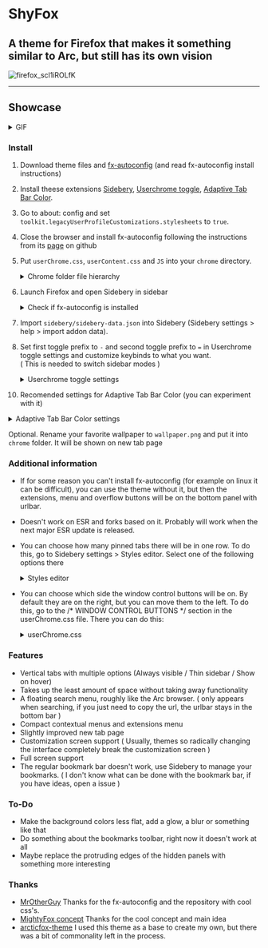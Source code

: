 # ShyFox   
A theme for Firefox that makes it something similar to Arc, but still has its own vision
------
![firefox_scl1iROLfK](https://github.com/Naezr/ShyFox/assets/95460152/3a29beaa-bfa9-49f8-b38f-a1b2cc12f3b5)

------

## Showcase
<details><summary>GIF</summary>

Window
![window](https://github.com/Naezr/ShyFox/assets/95460152/0a9f24b1-de38-42b9-a842-dd6197d1147d)
Fullscreen
![fullscreen](https://github.com/Naezr/ShyFox/assets/95460152/1f71cd04-d2fe-40ce-932b-8f4691aa8a2c)

</details>

### Install

1. Download theme files and [fx-autoconfig](https://github.com/MrOtherGuy/fx-autoconfig) (and read fx-autoconfig install instructions)     
2. Install theese extensions [Sidebery](https://addons.mozilla.org/en-US/firefox/addon/sidebery), [Userchrome toggle](https://addons.mozilla.org/en-US/firefox/addon/userchrome-toggle), [Adaptive Tab Bar Color](https://addons.mozilla.org/en-US/firefox/addon/adaptive-tab-bar-colour).     
3. Go to about: config and set `toolkit.legacyUserProfileCustomizations.stylesheets` to `true`.      
4. Close the browser and install fx-autoconfig following the instructions from its [page](https://github.com/MrOtherGuy/fx-autoconfig) on github
5. Put `userChrome.css`, `userContent.css` and `JS` into your `chrome` directory.
    <details><summary>Chrome folder file hierarchy</summary>
           
         chrome        
         ├ JS     
         │ └ move-buttons.uc.js     
         ├ utils       
         │ └ important files for fx-autoconfig work     
         ├ userChrome.css
         └ userContent.css

        (You can delete `CSS` and `resources` folders because it just examples for fx-autoconfig developers. This folders don't used in this theme)

   </details>
7. Launch Firefox and open Sidebery in sidebar
    <details><summary>Check if fx-autoconfig is installed</summary>

    A new menu item appears       
    ![изображение](https://github.com/Naezr/ShyFox/assets/95460152/2d4ef84a-0b3a-4630-a8ee-069b66107edf)

    </details>
  
8. Import `sidebery/sidebery-data.json` into Sidebery (Sidebery settings > help > import addon data).
9. Set first toggle prefix to `-` and second toggle prefix to `=` in Userchrome toggle settings and customize keybinds to what you want.       
    ( This is needed to switch sidebar modes )      <details><summary>Userchrome toggle settings</summary> !![изображение](https://github.com/Naezr/ShyFox/assets/95460152/855f9f9f-ed1c-49a6-b3d5-ccdc1ee56cab)
 </details>     
 
10. Recomended settings for Adaptive Tab Bar Color (you can experiment with it)

<details><summary>Adaptive Tab Bar Color settings</summary>  
    
![изображение](https://github.com/Naezr/ShyFox/assets/95460152/657a3809-ba99-4ebb-87fd-536762621bf4)  </details>

Optional. Rename your favorite wallpaper to `wallpaper.png` and put it into `chrome` folder. It will be shown on new tab page

### Additional information     
 - If for some reason you can't install fx-autoconfig (for example on linux it can be difficult), you can use the theme without it, but then the extensions, menu and overflow buttons will be on the bottom panel with urlbar.
 - Doesn't work on ESR and forks based on it. Probably will work when the next major ESR update is released.
 - You can choose how many pinned tabs there will be in one row. To do this, go to Sidebery settings > Styles editor. Select one of the following options there
   <details><summary>Styles editor</summary>
   
   ![Без имени](https://github.com/Naezr/ShyFox/assets/95460152/8be41969-a83f-4f1d-a530-8cb7aa6e2c47)
   
   </details>
 - You can choose which side the window control buttons will be on. By default they are on the right, but you can move them to the left. To do this, go to the /* WINDOW CONTROL BUTTONS */ section in the userChrome.css file. There you can do this:    
   <details><summary>userChrome.css</summary>
   
   ![Без имеdasdни](https://github.com/Naezr/ShyFox/assets/95460152/b3840862-7d17-47c1-ba15-dbd931654fa5)
   
   </details>
 
### Features    

 - Vertical tabs with multiple options (Always visible / Thin sidebar / Show on hover)
 - Takes up the least amount of space without taking away functionality
 - A floating search menu, roughly like the Arc browser. ( only appears when searching, if you just need to copy the url, the urlbar stays in the bottom bar )
 - Compact contextual menus and extensions menu
 - Slightly improved new tab page
 - Customization screen support ( Usually, themes so radically changing the interface completely break the customization screen )
 - Full screen support
 - The regular bookmark bar doesn't work, use Sidebery to manage your bookmarks. ( I don't know what can be done with the bookmark bar, if you have ideas, open a issue ) 

### To-Do

 - Make the background colors less flat, add a glow, a blur or something like that
 - Do something about the bookmarks toolbar, right now it doesn't work at all
 - Maybe replace the protruding edges of the hidden panels with something more interesting

### Thanks

 - [MrOtherGuy](https://github.com/MrOtherGuy)   Thanks for the fx-autoconfig and the repository with cool css's.
 - [MightyFox concept](https://www.reddit.com/r/FirefoxCSS/comments/195n51c/mightyfox_an_idea_need_help_to_build_it_up/)    Thanks for the cool concept and main idea
 - [arcticfox-theme](https://github.com/sirlan-ff00ff/arcticfox-theme)     I used this theme as a base to create my own, but there was a bit of commonality left in the process.

